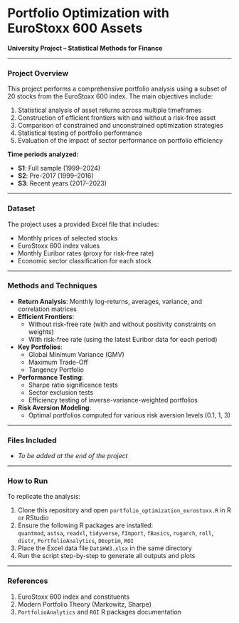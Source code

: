 # Portfolio Optimization with EuroStoxx 600 Assets

**University Project – Statistical Methods for Finance**  

---

### Project Overview

This project performs a comprehensive portfolio analysis using a subset of 20 stocks from the EuroStoxx 600 index. The main objectives include:

1. Statistical analysis of asset returns across multiple timeframes  
2. Construction of efficient frontiers with and without a risk-free asset  
3. Comparison of constrained and unconstrained optimization strategies  
4. Statistical testing of portfolio performance  
5. Evaluation of the impact of sector performance on portfolio efficiency  

**Time periods analyzed:**

- **S1**: Full sample (1999–2024)  
- **S2**: Pre-2017 (1999–2016)  
- **S3**: Recent years (2017–2023)

---

### Dataset

The project uses a provided Excel file that includes:

- Monthly prices of selected stocks  
- EuroStoxx 600 index values  
- Monthly Euribor rates (proxy for risk-free rate)  
- Economic sector classification for each stock  

---

### Methods and Techniques

- **Return Analysis**: Monthly log-returns, averages, variance, and correlation matrices  
- **Efficient Frontiers**:  
  - Without risk-free rate (with and without positivity constraints on weights)  
  - With risk-free rate (using the latest Euribor data for each period)  
- **Key Portfolios**:  
  - Global Minimum Variance (GMV)  
  - Maximum Trade-Off  
  - Tangency Portfolio  
- **Performance Testing**:  
  - Sharpe ratio significance tests  
  - Sector exclusion tests  
  - Efficiency testing of inverse-variance-weighted portfolios  
- **Risk Aversion Modeling**:  
  - Optimal portfolios computed for various risk aversion levels (0.1, 1, 3)

---

### Files Included

- _To be added at the end of the project_

---

### How to Run

To replicate the analysis:

1. Clone this repository and open `portfolio_optimization_eurostoxx.R` in R or RStudio  
2. Ensure the following R packages are installed:  
   `quantmod`, `astsa`, `readxl`, `tidyverse`, `fImport`, `fBasics`, `rugarch`, `roll`, `distr`, `PortfolioAnalytics`, `DEoptim`, `ROI`  
3. Place the Excel data file `DatiHW3.xlsx` in the same directory  
4. Run the script step-by-step to generate all outputs and plots  

---

### References

1. EuroStoxx 600 index and constituents  
2. Modern Portfolio Theory (Markowitz, Sharpe)  
3. `PortfolioAnalytics` and `ROI` R packages documentation  


